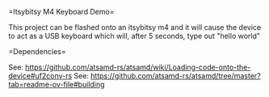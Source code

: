 =Itsybitsy M4 Keyboard Demo=

This project can be flashed onto an itsybitsy m4 and it will cause the
device to act as a USB keyboard which will, after 5 seconds, type out
"hello world"

=Dependencies=

See: https://github.com/atsamd-rs/atsamd/wiki/Loading-code-onto-the-device#uf2conv-rs
See: https://github.com/atsamd-rs/atsamd/tree/master?tab=readme-ov-file#building
